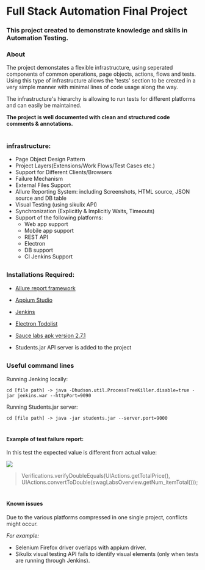 # Full Stack Automation Final Project
### This project created to demonstrate knowledge and skills in Automation Testing.



### About

The project demonstates a flexible infrastructure, using seperated components of common operations, page objects, actions, flows and tests.
Using this type of infrastructure allows the 'tests' section to be created in a very simple manner with minimal lines of code usage along the way.

The infrastructure's hierarchy is allowing to run tests for different platforms and can easily be maintained.

**The project is well documented with clean and structured code comments & annotations.**
#

### infrastructure: 


- Page Object Design Pattern
- Project Layers(Extensions/Work Flows/Test Cases etc.)
- Support for Different Clients/Browsers
- Failure Mechanism
- External Files Support
- Allure Reporting System: including Screenshots, HTML source, JSON source and DB table
- Visual Testing (using sikulix API)
- Synchronization (Explicitly & Implicitly Waits, Timeouts)
- Support of the following platforms:
   - Web app support
   - Mobile app support
   - REST API
   - Electron
   - DB support
   - CI Jenkins Support
##   
### Installations Required:


- [Allure report framework](https://repo.maven.apache.org/maven2/io/qameta/allure/allure-commandline/)

- [Appium Studio](https://experitest.com/mobile-test-automation/appium-studio/)

- [Jenkins](https://www.jenkins.io/download/)

- [Electron Todolist](https://www.electronjs.org/apps/todolist)

- [Sauce labs apk version 2.7.1](https://github.com/saucelabs/sample-app-mobile/releases)

- Students.jar API server is added to the project
##

### Useful command lines
Running Jenking locally:

`cd [file path] -> java -Dhudson.util.ProcessTreeKiller.disable=true -jar jenkins.war --httpPort=9090`

Running Students.jar server:

`cd [file path] -> java -jar students.jar --server.port=9000`
#
#### Example of test failure report:
In this test the expected value is different from actual value:

![](https://i.ibb.co/x532QcY/Screen-Shot-2021-04-04-at-1-22-39.png)

> Verifications.verifyDoubleEquals(UIActions.getTotalPrice(), UIActions.convertToDouble(swagLabsOverview.getNum_itemTotal()));

#
#### Known issues
Due to the various platforms compressed in one single project, conflicts might occur. 

*For example:*
- Selenium Firefox driver overlaps with appium driver.
- Sikulix visual testing API fails to identify visual elements (only when tests are running through Jenkins).
